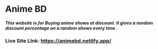 # Anime BD

##### This website is for Buying anime shows at discount. It gives a random discount percentage on a random shows every time .

### Live Site LInk: https://animebd.netlify.app/
